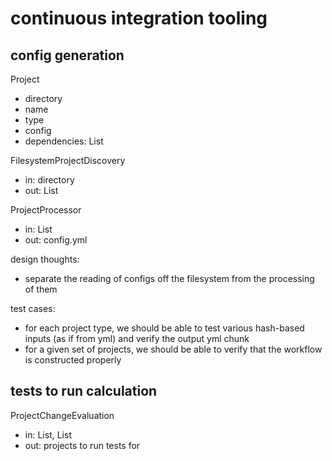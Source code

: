 # continuous integration tooling

## config generation

Project
* directory
* name
* type
* config
* dependencies: List<Project>

FilesystemProjectDiscovery
* in: directory
* out: List<Project>

ProjectProcessor
* in: List<Project>
* out: config.yml

design thoughts:
* separate the reading of configs off the filesystem from the processing
  of them

test cases:
* for each project type, we should be able to test various hash-based
  inputs (as if from yml) and verify the output yml chunk
* for a given set of projects, we should be able to verify that the
  workflow is constructed properly

## tests to run calculation

ProjectChangeEvaluation
* in: List<FileChange>, List<Project>
* out: projects to run tests for
